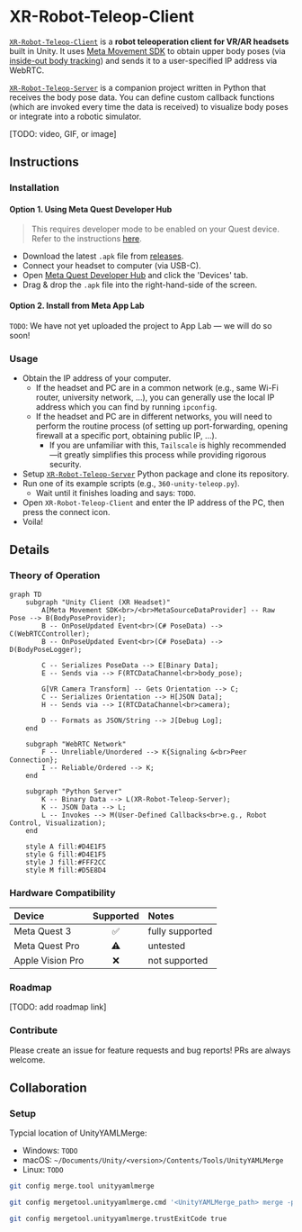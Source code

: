 # XR-Robot-Teleop-Client

[`XR-Robot-Teleop-Client`](https://github.com/yunho-c/XR-Robot-Teleop-Client) is a **robot teleoperation client for VR/AR headsets** built in Unity. It uses [Meta Movement SDK](https://developers.meta.com/horizon/documentation/unity/move-body-tracking/) to obtain upper body poses (via [inside-out body tracking](https://developers.meta.com/horizon/blog/inside-out-body-tracking-and-generative-legs/)) and sends it to a user-specified IP address via WebRTC. 

[`XR-Robot-Teleop-Server`](https://github.com/yunho-c/XR-Robot-Teleop-Server) is a companion project written in Python that receives the body pose data. You can define custom callback functions (which are invoked every time the data is received) to visualize body poses or integrate into a robotic simulator. 

[TODO: video, GIF, or image]

## Instructions

### Installation

#### Option 1. Using Meta Quest Developer Hub

> This requires developer mode to be enabled on your Quest device. Refer to the instructions [here](https://developers.meta.com/horizon/documentation/native/android/mobile-device-setup/).

- Download the latest `.apk` file from [releases](https://github.com/yunho-c/XR-Robot-Teleop-Client/releases).
- Connect your headset to computer (via USB-C).
- Open [Meta Quest Developer Hub](https://developers.meta.com/horizon/documentation/unity/ts-mqdh/) and click the 'Devices' tab.
- Drag & drop the `.apk` file into the right-hand-side of the screen. 

#### Option 2. Install from Meta App Lab

`TODO`: We have not yet uploaded the project to App Lab — we will do so soon!

### Usage

- Obtain the IP address of your computer.
  - If the headset and PC are in a common network (e.g., same Wi-Fi router, university network, ...), you can generally use the local IP address which you can find by running `ipconfig`.
  - If the headset and PC are in different networks, you will need to perform the routine process (of setting up port-forwarding, opening firewall at a specific port, obtaining public IP, ...).
    - If you are unfamiliar with this, `Tailscale` is highly recommended—it greatly simplifies this process while providing rigorous security.
- Setup [`XR-Robot-Teleop-Server`](https://github.com/yunho-c/XR-Robot-Teleop-Server) Python package and clone its repository.
- Run one of its example scripts (e.g., `360-unity-teleop.py`).
  - Wait until it finishes loading and says: `TODO`.
- Open `XR-Robot-Teleop-Client` and enter the IP address of the PC, then press the connect icon.
- Voila!

## Details

### Theory of Operation

```mermaid
graph TD
    subgraph "Unity Client (XR Headset)"
        A[Meta Movement SDK<br>/<br>MetaSourceDataProvider] -- Raw Pose --> B(BodyPoseProvider);
        B -- OnPoseUpdated Event<br>(C# PoseData) --> C(WebRTCController);
        B -- OnPoseUpdated Event<br>(C# PoseData) --> D(BodyPoseLogger);

        C -- Serializes PoseData --> E[Binary Data];
        E -- Sends via --> F(RTCDataChannel<br>body_pose);

        G[VR Camera Transform] -- Gets Orientation --> C;
        C -- Serializes Orientation --> H[JSON Data];
        H -- Sends via --> I(RTCDataChannel<br>camera);

        D -- Formats as JSON/String --> J[Debug Log];
    end

    subgraph "WebRTC Network"
        F -- Unreliable/Unordered --> K{Signaling &<br>Peer Connection};
        I -- Reliable/Ordered --> K;
    end

    subgraph "Python Server"
        K -- Binary Data --> L(XR-Robot-Teleop-Server);
        K -- JSON Data --> L;
        L -- Invokes --> M(User-Defined Callbacks<br>e.g., Robot Control, Visualization);
    end

    style A fill:#D4E1F5
    style G fill:#D4E1F5
    style J fill:#FFF2CC
    style M fill:#D5E8D4
```

### Hardware Compatibility

| Device | Supported | Notes |
| :--- | :---: | :--- |
| Meta Quest 3 | ✅ | fully supported |
| Meta Quest Pro | ⚠️ | untested |
| Apple Vision Pro | ❌ | not supported |

### Roadmap

[TODO: add roadmap link]

### Contribute

Please create an issue for feature requests and bug reports! PRs are always welcome. 

## Collaboration

### Setup

Typcial location of UnityYAMLMerge:

- Windows: `TODO`
- macOS: `~/Documents/Unity/<version>/Contents/Tools/UnityYAMLMerge`
- Linux: `TODO`

```bash
git config merge.tool unityyamlmerge

git config mergetool.unityyamlmerge.cmd '<UnityYAMLMerge_path> merge -p "$BASE" "$REMOTE" "$LOCAL" "$MERGED"'

git config mergetool.unityyamlmerge.trustExitCode true
```

